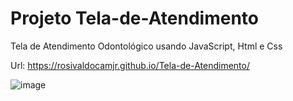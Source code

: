 # Projeto Tela-de-Atendimento
 Tela de Atendimento Odontológico usando JavaScript, Html e Css
 
 Url: https://rosivaldocamjr.github.io/Tela-de-Atendimento/
 
 ![image](https://user-images.githubusercontent.com/91435382/150241018-1f9a7ab2-cdfa-4b25-9e48-9b64dc68549e.png)

